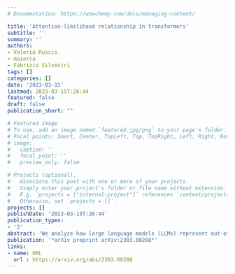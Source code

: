 ```yaml
---
# Documentation: https://wowchemy.com/docs/managing-content/

title: 'Attention-likelihood relationship in transformers'
subtitle: ''
summary: ''
authors:
- Valeria Ruscio
- maiorca
- Fabrizio Silvestri
tags: []
categories: []
date: '2023-03-15'
lastmod: 2023-03-15T:26:44
featured: false
draft: false
publication_short: ""

# Featured image
# To use, add an image named `featured.jpg/png` to your page's folder.
# Focal points: Smart, Center, TopLeft, Top, TopRight, Left, Right, BottomLeft, Bottom, BottomRight.
# image:
#   caption: ''
#   focal_point: ''
#   preview_only: false

# Projects (optional).
#   Associate this post with one or more of your projects.
#   Simply enter your project's folder or file name without extension.
#   E.g. `projects = ["internal-project"]` references `content/project/deep-learning/index.md`.
#   Otherwise, set `projects = []`.
projects: []
publishDate: '2023-03-15T:26:44'
publication_types:
- '3'
abstract: 'We analyze how large language models (LLMs) represent out-of-context words, investigating their reliance on the given context to capture their semantics. Our likelihood-guided text perturbations reveal a correlation between token likelihood and attention values in transformer-based language models. Extensive experiments reveal that unexpected tokens cause the model to attend less to the information coming from themselves to compute their representations, particularly at higher layers. These findings have valuable implications for assessing the robustness of LLMs in real-world scenarios. Fully reproducible codebase at https://github.com/Flegyas/AttentionLikelihood .'
publication: '*arXiv preprint arXiv:2303.08288*'
links:
- name: URL
  url : https://arxiv.org/abs/2303.08288
---
```

